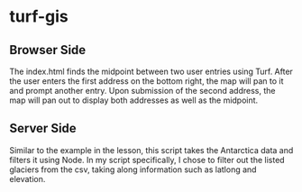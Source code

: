 # turf-gis

## Browser Side
The index.html finds the midpoint between two user entries using Turf.
After the user enters the first address on the bottom right, the map will pan to it and prompt another entry.
Upon submission of the second address, the map will pan out to display both addresses as well as the midpoint.

## Server Side
Similar to the example in the lesson, this script takes the Antarctica data and filters it using Node.
In my script specifically, I chose to filter out the listed glaciers from the csv, taking along information such as latlong and elevation.